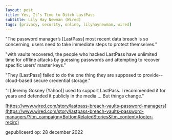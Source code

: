 ```yaml
---
layout: post
title: Yes, It’s Time to Ditch LastPass
subtitle: Lily Hay Newman (Wired)
tags: [privacy, security, online, lilyhaynewman, wired]
---
```


"The password manager’s [LastPass] most recent data breach is so concerning, users need to take immediate steps to protect themselves."

"with vaults recovered, the people who hacked LastPass have unlimited time for offline attacks by guessing passwords and attempting to recover specific users’ master keys."

"They [LastPass] failed to do the one thing they are supposed to provide--cloud-based secure credential storage."

"I [Jeremy Gosney (Yahoo)] used to support LastPass. I recommended it for years and defended it publicly in the media … But things change."

[https://www.wired.com/story/lastpass-breach-vaults-password-managers](https://www.wired.com/story/lastpass-breach-vaults-password-managers/?itm_campaign=BottomRelatedStories&itm_content=footer-recirc)

gepubliceerd op: 28 december 2022